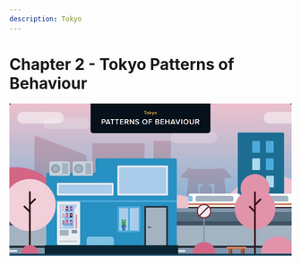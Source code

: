 ```yaml
---
description: Tokyo
---
```


# Chapter 2 - Tokyo           Patterns of Behaviour

![](<../.gitbook/assets/1 (2) (1).jpg>)
